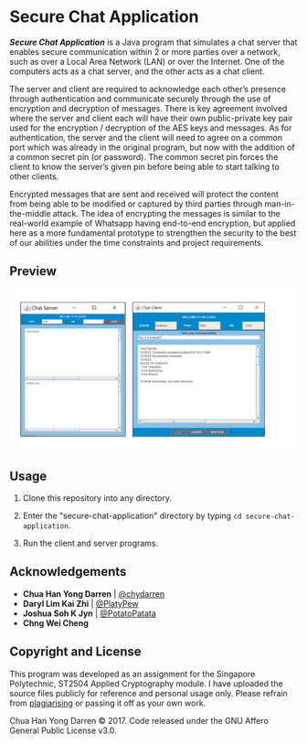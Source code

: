# Secure Chat Application

***Secure Chat Application*** is a Java program that simulates a chat server that enables secure communication within 2 or more parties over a network, such as over
a Local Area Network (LAN) or over the Internet. One of the computers acts as a chat server, and the other acts as a chat client.

The server and client are required to acknowledge each other’s presence through authentication and communicate securely through the use of 
encryption and decryption of messages. There is key agreement involved where the server and client each will have their own public-private key pair used  for the encryption / decryption of the AES  keys and messages. As for authentication, the 
server and the client will need to agree on a common port which was already in the original program, but now with the addition of a common 
secret pin (or password). The common secret pin forces the client to know the server’s given pin before being able to start talking to 
other clients. 

Encrypted messages that are sent and received will protect the content from being able to be modified or captured by third parties through 
man-in-the-middle attack. The idea of encrypting the messages is similar to the real-world example of Whatsapp having 
end-to-end encryption, but applied here as a more fundamental prototype to strengthen the security to the best of our abilities under the 
time constraints and project requirements. 

## Preview

<img src="preview.jpg" width="700">

## Usage

1. Clone this repository into any directory. 

2. Enter the "secure-chat-application" directory by typing `cd secure-chat-application`.

3. Run the client and server programs.

## Acknowledgements

- **Chua Han Yong Darren** | [@chydarren](https://github.com/chydarren)
- **Daryl Lim Kai Zhi** | [@PlatyPew](https://github.com/PlatyPew)
- **Joshua Soh K Jyn** | [@PotatoPatata](https://github.com/PotatoPatata)
- **Chng Wei Cheng**

## Copyright and License 

This program was developed as an assignment for the Singapore Polytechnic, ST2504 Applied Cryptography module. I have uploaded the source files publicly for reference and personal usage only. Please refrain from [plagiarising](https://www.sp.edu.sg/sp/student-services/ssc-overview/student-handbook/intellectual-property-copyright-and-plagiarism) or passing it off as your own work. 

Chua Han Yong Darren © 2017. Code released under the GNU Affero General Public License v3.0.

